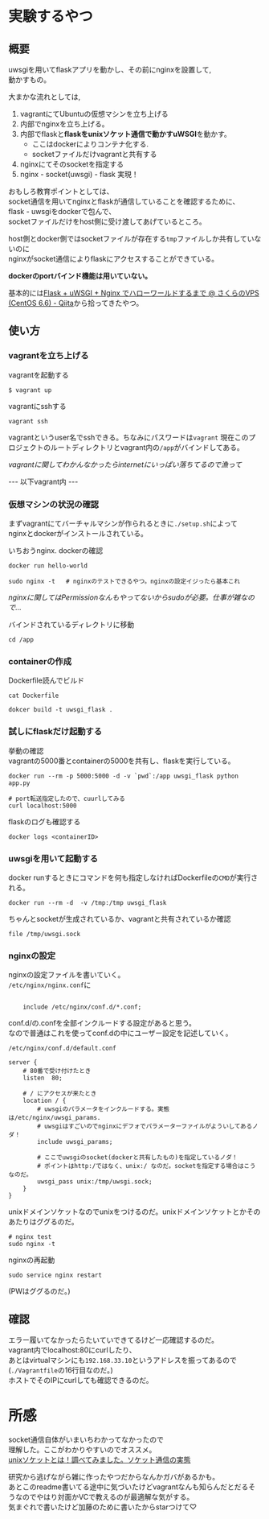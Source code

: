 # 実験するやつ

## 概要

uwsgiを用いてflaskアプリを動かし、その前にnginxを設置して,  
動かすもの。  

大まかな流れとしては,

1. vagrantにてUbuntuの仮想マシンを立ち上げる
2. 内部でnginxを立ち上げる。
3. 内部でflaskと**flaskをunixソケット通信で動かすuWSGI**を動かす。
	- ここはdockerによりコンテナ化する.
	- socketファイルだけvagrantと共有する
4. nginxにてそのsocketを指定する
5. nginx - socket(uwsgi) - flask  実現！


おもしろ教育ポイントとしては、  
socket通信を用いてnginxとflaskが通信していることを確認するために、  
flask - uwsgiをdockerで包んで、  
socketファイルだけをhost側に受け渡してあげているところ。

host側とdocker側ではsocketファイルが存在する`tmp`ファイルしか共有していないのに  
nginxがsocket通信によりflaskにアクセスすることができている。  

**dockerのportバインド機能は用いていない。**

基本的には[Flask + uWSGI + Nginx でハローワールドするまで @ さくらのVPS (CentOS 6.6) - Qiita](https://qiita.com/morinokami/items/e0efb2ae2aa04a1b148b)から拾ってきたやつ。



## 使い方

### vagrantを立ち上げる
vagrantを起動する  
```shell
$ vagrant up
```

vagrantにsshする  

```
vagrant ssh
```
vagrantというuser名でsshできる。ちなみにパスワードは`vagrant`
現在このプロジェクトのルートディレクトリとvagrant内の`/app`がバインドしてある。  

*vagrantに関してわかんなかったらinternetにいっぱい落ちてるので漁って*

--- 以下vagrant内 ---

### 仮想マシンの状況の確認
まずvagrantにてバーチャルマシンが作られるときに`./setup.sh`によって  
nginxとdockerがインストールされている。  

いちおうnginx. dockerの確認
```
docker run hello-world

sudo nginx -t	# nginxのテストできるやつ。nginxの設定イジったら基本これ
```
*nginxに関してはPermissionなんもやってないからsudoが必要。仕事が雑なので...*

バインドされているディレクトリに移動  
```
cd /app
```


### containerの作成
Dockerfile読んでビルド  
```
cat Dockerfile

dokcer build -t uwsgi_flask .
```

### 試しにflaskだけ起動する
挙動の確認  
vagrantの5000番とcontainerの5000を共有し、flaskを実行している。
```shell
docker run --rm -p 5000:5000 -d -v `pwd`:/app uwsgi_flask python app.py

# port転送指定したので、cuurlしてみる
curl localhost:5000
```
flaskのログも確認する

```
docker logs <containerID>
```
### uwsgiを用いて起動する

docker runするときにコマンドを何も指定しなければDockerfileの`CMD`が実行される。

```
docker run --rm -d  -v /tmp:/tmp uwsgi_flask
```
ちゃんとsocketが生成されているか、vagrantと共有されているか確認

```
file /tmp/uwsgi.sock
```

### nginxの設定

nginxの設定ファイルを書いていく。   
`/etc/nginx/nginx.conf`に
```

    include /etc/nginx/conf.d/*.conf;
```

conf.d/の.confを全部インクルードする設定があると思う。  
なので普通はこれを使ってconf.dの中にユーザー設定を記述していく。  

`/etc/nginx/conf.d/default.conf`
```
server {
	# 80番で受け付けたとき
    listen	80;

	# / にアクセスが来たとき
    location / {
		# uwsgiのパラメータをインクルードする。実態は/etc/nginx/uwsgi_params.
		# uwsgiはすごいのでnginxにデフォでパラメーターファイルがよういしてあるノダ！
        include uwsgi_params;

		# ここでuwsgiのsocket(dockerと共有したもの)を指定しているノダ！
		# ポイントはhttp:/ではなく、unix:/ なのだ。socketを指定する場合はこうなのだ。
        uwsgi_pass unix:/tmp/uwsgi.sock;
    }
}
```

unixドメインソケットなのでunixをつけるのだ。unixドメインソケットとかそのあたりはググるのだ。

```
# nginx test
sudo nginx -t
```

nginxの再起動
```
sudo service nginx restart
```
(PWはググるのだ。)

## 確認
エラー履いてなかったらたいていできてるけど一応確認するのだ。  
vagrant内でlocalhost:80にcurlしたり、  
あとはvirtualマシンにも`192.168.33.10`というアドレスを振ってあるので(`./Vagrantfile`の16行目なのだ。)  
ホストでそのIPにcurlしても確認できるのだ。


# 所感
socket通信自体がいまいちわかってなかったので  
理解した。ここがわかりやすいのでオススメ。  
[unixソケットとは！調べてみました。ソケット通信の実態](https://www.google.com/search?q=unix+socket)

研究から逃げながら雑に作ったやつだからなんかガバがあるかも。  
あとこのreadme書いてる途中に気づいたけどvagrantなんも知らんだとだるそうなのでやはり対面かVCで教えるのが最適解な気がする。  
気まぐれで書いたけど加藤のために書いたからstarつけて♡

